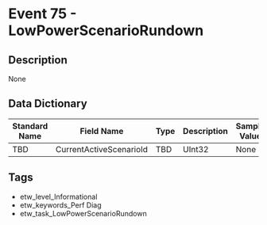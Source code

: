 # Event 75 - LowPowerScenarioRundown

## Description
None

## Data Dictionary
|Standard Name|Field Name|Type|Description|Sample Value|
|---|---|---|---|---|
|TBD|CurrentActiveScenarioId|TBD|UInt32|None|None|

## Tags
* etw_level_Informational
* etw_keywords_Perf Diag
* etw_task_LowPowerScenarioRundown
